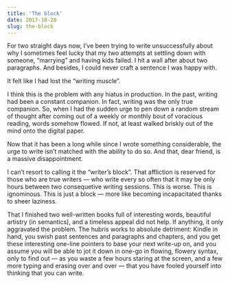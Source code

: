 ```yaml
---
title: 'The block'
date: 2017-10-20
slug: the-block
---
```

For two straight days now, I’ve been trying to write unsuccessfully about why I sometimes feel lucky that my two attempts at settling down with someone, “marrying” and having kids failed. I hit a wall after about two paragraphs. And besides, I could never craft a sentence I was happy with.

It felt like I had lost the “writing muscle”.

I think this is the problem with any hiatus in production. In the past, writing had been a constant companion. In fact, writing was the only true companion. So, when I had the sudden urge to pen down a random stream of thought after coming out of a weekly or monthly bout of voracious reading, words somehow flowed. If not, at least walked briskly out of the mind onto the digital paper.

Now that it has been a long while since I wrote something considerable, the urge to write isn’t matched with the ability to do so. And that, dear friend, is a massive disappointment.

I can’t resort to calling it the “writer’s block”. That affliction is reserved for those who are true writers — who write every so often that it may be only hours between two consequetive writing sessions. This is worse. This is ignominous. This is just a block — more like becoming incapacitated thanks to sheer laziness.

That I finished two well-written books full of interesting words, beautiful artistry (in semantics), and a timeless appeal did not help. If anything, it only aggravated the problem. The hubris works to absolute detriment: Kindle in hand, you swish past sentences and paragraphs and chapters, and you get these interesting one-line pointers to base your next write-up on, and you assume you will be able to jot it down in one-go in flowing, flowery syntax, only to find out — as you waste a few hours staring at the screen, and a few more typing and erasing over and over — that you have fooled yourself into thinking that you can write.